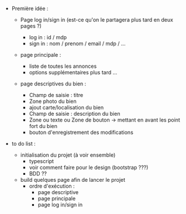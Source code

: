 - Première idée :

  - Page log in/sign in (est-ce qu'on le partagera plus tard en deux pages ?)
    - log in : id / mdp
    - sign in : nom / prenom / email / mdp / ...
  - page principale :

    - liste de toutes les annonces
    - options supplémentaires plus tard ...

  - page descriptives du bien :
    - Champ de saisie : titre
    - Zone photo du bien
    - ajout carte/localisation du bien
    - Champ de saisie : description du bien
    - Zone ou texte ou Zone de bouton -> mettant en avant les point fort du bien
    - bouton d'enregistrement des modifications

- to do list :
  - initialisation du projet (à voir ensemble)
    - typescript
    - voir comment faire pour le design (bootstrap ???)
    - BDD ??
  - build quelques page afin de lancer le projet
    - ordre d'exécution :
      - page descriptive
      - page principale
      - page log in/sign in
